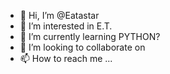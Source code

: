 - 👋 Hi, I’m @Eatastar
- 👀 I’m interested in E.T.
- 🌱 I’m currently learning PYTHON?
- 💞️ I’m looking to collaborate on 
- 📫 How to reach me ...

<!---
Eatastar/Eatastar is a ✨ special ✨ repository because its `README.md` (this file) appears on your GitHub profile.
You can click the Preview link to take a look at your changes.
--->
